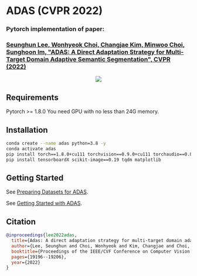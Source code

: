 # ADAS (CVPR 2022)
### Pytorch implementation of paper:
### [Seunghun Lee, Wonhyeok Choi, Changjae Kim, Minwoo Choi, Sunghoon Im, "ADAS: A Direct Adaptation Strategy for Multi-Target Domain Adaptive Semantic Segmentation", CVPR (2022)](https://arxiv.org/abs/2203.06811)


<p align="center">
<img src="https://github.com/Seung-Hun-Lee/ADAS/assets/75882468/e754166d-4927-46d0-984b-2aae21c04a9e">
</p>

## Requirements
Pytorch >= 1.8.0
You need GPU with no less than 24G memory.

## Installation

```bash
conda create --name adas python=3.8 -y
conda activate adas
pip install torch==1.8.0+cu111 torchvision==0.9.0+cu111 torchaudio==0.8.0 -f https://download.pytorch.org/whl/torch_stable.html
pip install tensorboardX scikit-image==0.19 tqdm matplotlib
```

## Getting Started
See [Preparing Datasets for ADAS](data/README.md).

See [Getting Started with ADAS](GETTING_STARTED.md).



## Citation
```BibTeX
@inproceedings{lee2022adas,
  title={Adas: A direct adaptation strategy for multi-target domain adaptive semantic segmentation},
  author={Lee, Seunghun and Choi, Wonhyeok and Kim, Changjae and Choi, Minwoo and Im, Sunghoon},
  booktitle={Proceedings of the IEEE/CVF Conference on Computer Vision and Pattern Recognition},
  pages={19196--19206},
  year={2022}
}
```





